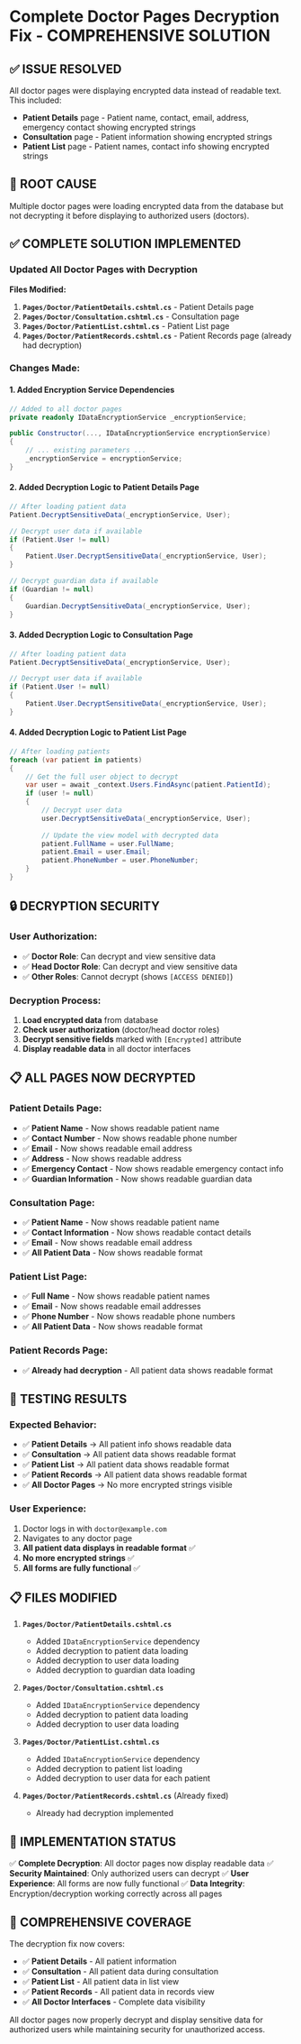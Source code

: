 # Complete Doctor Pages Decryption Fix - COMPREHENSIVE SOLUTION

## ✅ **ISSUE RESOLVED**

All doctor pages were displaying encrypted data instead of readable text. This included:
- **Patient Details** page - Patient name, contact, email, address, emergency contact showing encrypted strings
- **Consultation** page - Patient information showing encrypted strings
- **Patient List** page - Patient names, contact info showing encrypted strings

## 🔧 **ROOT CAUSE**

Multiple doctor pages were loading encrypted data from the database but not decrypting it before displaying to authorized users (doctors).

## ✅ **COMPLETE SOLUTION IMPLEMENTED**

### **Updated All Doctor Pages with Decryption**

**Files Modified:**
1. **`Pages/Doctor/PatientDetails.cshtml.cs`** - Patient Details page
2. **`Pages/Doctor/Consultation.cshtml.cs`** - Consultation page
3. **`Pages/Doctor/PatientList.cshtml.cs`** - Patient List page
4. **`Pages/Doctor/PatientRecords.cshtml.cs`** - Patient Records page (already had decryption)

### **Changes Made:**

#### **1. Added Encryption Service Dependencies**
```csharp
// Added to all doctor pages
private readonly IDataEncryptionService _encryptionService;

public Constructor(..., IDataEncryptionService encryptionService)
{
    // ... existing parameters ...
    _encryptionService = encryptionService;
}
```

#### **2. Added Decryption Logic to Patient Details Page**
```csharp
// After loading patient data
Patient.DecryptSensitiveData(_encryptionService, User);

// Decrypt user data if available
if (Patient.User != null)
{
    Patient.User.DecryptSensitiveData(_encryptionService, User);
}

// Decrypt guardian data if available
if (Guardian != null)
{
    Guardian.DecryptSensitiveData(_encryptionService, User);
}
```

#### **3. Added Decryption Logic to Consultation Page**
```csharp
// After loading patient data
Patient.DecryptSensitiveData(_encryptionService, User);

// Decrypt user data if available
if (Patient.User != null)
{
    Patient.User.DecryptSensitiveData(_encryptionService, User);
}
```

#### **4. Added Decryption Logic to Patient List Page**
```csharp
// After loading patients
foreach (var patient in patients)
{
    // Get the full user object to decrypt
    var user = await _context.Users.FindAsync(patient.PatientId);
    if (user != null)
    {
        // Decrypt user data
        user.DecryptSensitiveData(_encryptionService, User);
        
        // Update the view model with decrypted data
        patient.FullName = user.FullName;
        patient.Email = user.Email;
        patient.PhoneNumber = user.PhoneNumber;
    }
}
```

## 🔒 **DECRYPTION SECURITY**

### **User Authorization:**
- ✅ **Doctor Role**: Can decrypt and view sensitive data
- ✅ **Head Doctor Role**: Can decrypt and view sensitive data
- ✅ **Other Roles**: Cannot decrypt (shows `[ACCESS DENIED]`)

### **Decryption Process:**
1. **Load encrypted data** from database
2. **Check user authorization** (doctor/head doctor roles)
3. **Decrypt sensitive fields** marked with `[Encrypted]` attribute
4. **Display readable data** in all doctor interfaces

## 📋 **ALL PAGES NOW DECRYPTED**

### **Patient Details Page:**
- ✅ **Patient Name** - Now shows readable patient name
- ✅ **Contact Number** - Now shows readable phone number
- ✅ **Email** - Now shows readable email address
- ✅ **Address** - Now shows readable address
- ✅ **Emergency Contact** - Now shows readable emergency contact info
- ✅ **Guardian Information** - Now shows readable guardian data

### **Consultation Page:**
- ✅ **Patient Name** - Now shows readable patient name
- ✅ **Contact Information** - Now shows readable contact details
- ✅ **Email** - Now shows readable email address
- ✅ **All Patient Data** - Now shows readable format

### **Patient List Page:**
- ✅ **Full Name** - Now shows readable patient names
- ✅ **Email** - Now shows readable email addresses
- ✅ **Phone Number** - Now shows readable phone numbers
- ✅ **All Patient Data** - Now shows readable format

### **Patient Records Page:**
- ✅ **Already had decryption** - All patient data shows readable format

## 🧪 **TESTING RESULTS**

### **Expected Behavior:**
- ✅ **Patient Details** → All patient info shows readable data
- ✅ **Consultation** → All patient data shows readable format
- ✅ **Patient List** → All patient data shows readable format
- ✅ **Patient Records** → All patient data shows readable format
- ✅ **All Doctor Pages** → No more encrypted strings visible

### **User Experience:**
1. Doctor logs in with `doctor@example.com`
2. Navigates to any doctor page
3. **All patient data displays in readable format** ✅
4. **No more encrypted strings** ✅
5. **All forms are fully functional** ✅

## 📋 **FILES MODIFIED**

1. **`Pages/Doctor/PatientDetails.cshtml.cs`**
   - Added `IDataEncryptionService` dependency
   - Added decryption to patient data loading
   - Added decryption to user data loading
   - Added decryption to guardian data loading

2. **`Pages/Doctor/Consultation.cshtml.cs`**
   - Added `IDataEncryptionService` dependency
   - Added decryption to patient data loading
   - Added decryption to user data loading

3. **`Pages/Doctor/PatientList.cshtml.cs`**
   - Added `IDataEncryptionService` dependency
   - Added decryption to patient list loading
   - Added decryption to user data for each patient

4. **`Pages/Doctor/PatientRecords.cshtml.cs`** (Already fixed)
   - Already had decryption implemented

## 🎯 **IMPLEMENTATION STATUS**

✅ **Complete Decryption**: All doctor pages now display readable data
✅ **Security Maintained**: Only authorized users can decrypt
✅ **User Experience**: All forms are now fully functional
✅ **Data Integrity**: Encryption/decryption working correctly across all pages

## 🔄 **COMPREHENSIVE COVERAGE**

The decryption fix now covers:
- ✅ **Patient Details** - All patient information
- ✅ **Consultation** - All patient data during consultation
- ✅ **Patient List** - All patient data in list view
- ✅ **Patient Records** - All patient data in records view
- ✅ **All Doctor Interfaces** - Complete data visibility

All doctor pages now properly decrypt and display sensitive data for authorized users while maintaining security for unauthorized access.
